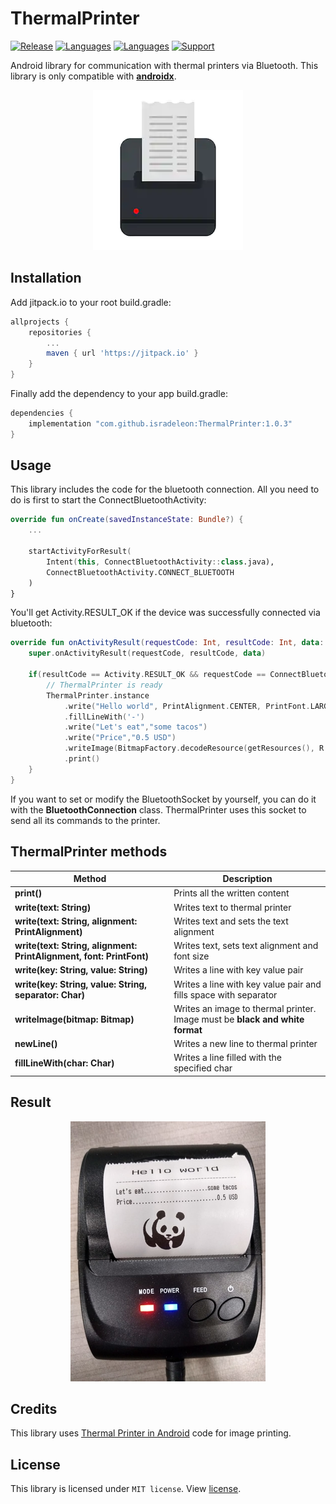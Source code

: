 # ThermalPrinter
[![Release](https://img.shields.io/github/release/isradeleon/ThermalPrinter.svg)](https://jitpack.io/#isradeleon/ThermalPrinter)
[![Languages](https://img.shields.io/badge/languages-kotlin-orange.svg)](https://kotlinlang.org/)
[![Languages](https://img.shields.io/badge/languages-java-red.svg)](https://docs.oracle.com/javase/7/docs/technotes/guides/language/)
[![Support](https://img.shields.io/badge/support-AndroidX-brightgreen)](https://developer.android.com/jetpack/androidx)

Android library for communication with thermal printers via Bluetooth.
This library is only compatible with [**androidx**](https://developer.android.com/jetpack/androidx/).

<p align="center">
    <img src="capture.png">
</p>

## Installation

Add jitpack.io to your root build.gradle:
```gradle
allprojects {
    repositories {
        ...
        maven { url 'https://jitpack.io' }
    }
}
```

Finally add the dependency to your app build.gradle:
```gradle
dependencies {
    implementation "com.github.isradeleon:ThermalPrinter:1.0.3"
}
```

## Usage
This library includes the code for the bluetooth connection. All you need to do is first to
start the ConnectBluetoothActivity:

```kotlin
override fun onCreate(savedInstanceState: Bundle?) {
    ...

    startActivityForResult(
        Intent(this, ConnectBluetoothActivity::class.java),
        ConnectBluetoothActivity.CONNECT_BLUETOOTH
    )
}
```

You'll get Activity.RESULT_OK if the device was successfully connected via bluetooth:

```kotlin
override fun onActivityResult(requestCode: Int, resultCode: Int, data: Intent?) {
    super.onActivityResult(requestCode, resultCode, data)

    if(resultCode == Activity.RESULT_OK && requestCode == ConnectBluetoothActivity.CONNECT_BLUETOOTH){
        // ThermalPrinter is ready
        ThermalPrinter.instance
            .write("Hello world", PrintAlignment.CENTER, PrintFont.LARGE)
            .fillLineWith('-')
            .write("Let's eat","some tacos")
            .write("Price","0.5 USD")
            .writeImage(BitmapFactory.decodeResource(getResources(), R.drawable.panda))
            .print()
    }
}
```

If you want to set or modify the BluetoothSocket by yourself, you can do it with the **BluetoothConnection** class.
ThermalPrinter uses this socket to send all its commands to the printer.

## ThermalPrinter methods

| Method | Description |
|------------------------------------|--------------------------|
| **print()** | Prints all the written content |
| **write(text: String)** | Writes text to thermal printer |
| **write(text: String, alignment: PrintAlignment)** | Writes text and sets the text alignment |
| **write(text: String, alignment: PrintAlignment, font: PrintFont)** | Writes text, sets text alignment and font size |
| **write(key: String, value: String)** | Writes a line with key value pair |
| **write(key: String, value: String, separator: Char)** | Writes a line with key value pair and fills space with separator |
| **writeImage(bitmap: Bitmap)** | Writes an image to thermal printer. Image must be **black and white format** |
| **newLine()** | Writes a new line to thermal printer |
| **fillLineWith(char: Char)** | Writes a line filled with the specified char |

## Result

<p align="center">
    <img src="photo.png">
</p>

## Credits
This library uses [Thermal Printer in Android](https://github.com/imrankst1221/Thermal-Printer-in-Android)
code for image printing.

## License

This library is licensed under `MIT license`. View [license](LICENSE).